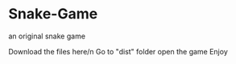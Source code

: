 # Snake-Game
an original snake game


Download the files here/n
Go to "dist" folder
open the game
Enjoy
